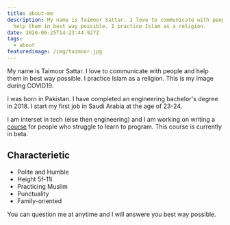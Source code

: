 ```yaml
---
title: about-me
description: My name is Taimoor Sattar. I love to communicate with people and
  help them in best way possible. I practice Islam as a religion.
date: 2020-06-25T14:23:44.927Z
tags:
  - about
featuredimage: /img/taimoor.jpg
---
```

My name is Taimoor Sattar. I love to communicate with people and help them in best way possible. I practice Islam as a religion. This is my image during COVID19.

I was born in Pakistan. I have completed an engineering bachelor's degree in 2018. I start my first job in Saudi Arabia at the age of 23-24.

I am interset in tech (else then engineering) and I am working on writing a [course](https://masterpro.netlify.app) for people who struggle to learn to program. This course is currently in beta.

## Characterietic

- Polite and Humble
- Height 5f-11i
- Practicing Muslim
- Punctuality
- Family-oriented

You can question me at anytime and I will answere you best way possible.